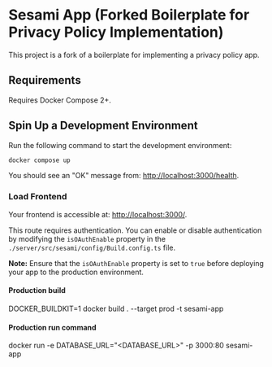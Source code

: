# Sesami App (Forked Boilerplate for Privacy Policy Implementation)

This project is a fork of a boilerplate for implementing a privacy policy app.

## Requirements

Requires Docker Compose 2+.

## Spin Up a Development Environment

Run the following command to start the development environment:

```sh
docker compose up
```

You should see an "OK" message from: [http://localhost:3000/health](http://localhost:3000/health).

### Load Frontend

Your frontend is accessible at: [http://localhost:3000/](http://localhost:3000/).

This route requires authentication. You can enable or disable authentication by modifying the `isOAuthEnable` property in the `./server/src/sesami/config/Build.config.ts` file.

**Note:**
Ensure that the `isOAuthEnable` property is set to `true` before deploying your app to the production environment.

#### Production build

DOCKER_BUILDKIT=1 docker build . --target prod -t sesami-app

#### Production run command

docker run -e DATABASE_URL="<DATABASE_URL>" -p 3000:80 sesami-app
